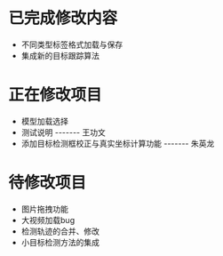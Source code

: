 # 已完成修改内容

- 不同类型标签格式加载与保存
- 集成新的目标跟踪算法

# 正在修改项目

- 模型加载选择
- 测试说明 ------- 王功文
- 添加目标检测框校正与真实坐标计算功能 ------- 朱英龙
  
# 待修改项目

- 图片拖拽功能
- 大视频加载bug
- 检测轨迹的合并、修改
- 小目标检测方法的集成